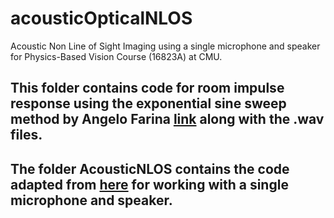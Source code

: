 # acousticOpticalNLOS
Acoustic Non Line of Sight Imaging using a single microphone and speaker for Physics-Based Vision Course (16823A) at CMU.

## This folder contains code for room impulse response using the exponential sine sweep method by Angelo Farina [link](http://www.mariobon.com/Articoli_storici_Vari/Farina/Simultaneous_Measurement_of_Impulse_Response_and_Distirion.pdf) along with the .wav files.

## The folder AcousticNLOS contains the code adapted from [here](https://github.com/computational-imaging/AcousticNLOS) for working with a single microphone and speaker.
